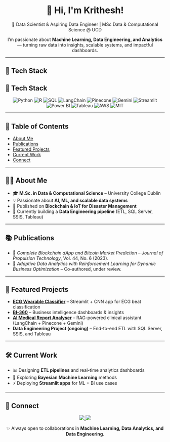 <h1 align="center">👋 Hi, I'm Krithesh!</h1>

<p align="center">
  🚀 Data Scientist & Aspiring Data Engineer | MSc Data & Computational Science @ UCD  
</p>

<p align="center">
  I’m passionate about <b>Machine Learning, Data Engineering, and Analytics</b> —  
  turning raw data into insights, scalable systems, and impactful dashboards.  
</p>

---

## 🔖 Tech Stack
## 🔖 Tech Stack
<p align="center">
  <img alt="Python" src="https://img.shields.io/badge/Python-3776AB?style=flat&logo=python&logoColor=white"/>
  <img alt="R" src="https://img.shields.io/badge/R-276DC3?style=flat&logo=r&logoColor=white"/>
  <img alt="SQL" src="https://img.shields.io/badge/SQL-3E3E3E?style=flat&logo=databricks&logoColor=white"/>
  <img alt="LangChain" src="https://img.shields.io/badge/LangChain-16a34a?style=flat"/>
  <img alt="Pinecone" src="https://img.shields.io/badge/Pinecone-f97316?style=flat"/>
  <img alt="Gemini" src="https://img.shields.io/badge/Gemini_1.5_Flash-df2a2a?style=flat&logo=google&logoColor=white"/>
  <img alt="Streamlit" src="https://img.shields.io/badge/Streamlit-FF4B4B?style=flat&logo=streamlit&logoColor=white"/>
  <img alt="Power BI" src="https://img.shields.io/badge/Power_BI-F2C811?style=flat&logo=powerbi&logoColor=000"/>
  <img alt="Tableau" src="https://img.shields.io/badge/Tableau-E97627?style=flat&logo=tableau&logoColor=white"/>
  <img alt="AWS" src="https://img.shields.io/badge/AWS-FF9900?style=flat&logo=amazonaws&logoColor=white"/>
  <img alt="MIT" src="https://img.shields.io/badge/License-MIT-7C3AED?style=flat"/>
</p>

---

## 📑 Table of Contents
- [About Me](#-about-me)  
- [Publications](#-publications)  
- [Featured Projects](#-featured-projects)  
- [Current Work](#-current-work)  
- [Connect](#-connect)  

---

## 👨‍🎓 About Me
- 🎓 **M.Sc. in Data & Computational Science** – University College Dublin  
- 💡 Passionate about **AI, ML, and scalable data systems**  
- 📜 Published on **Blockchain & IoT for Disaster Management**  
- 🌱 Currently building a **Data Engineering pipeline** (ETL, SQL Server, SSIS, Tableau)  

---

## 📚 Publications
- 📝 *Complete Blockchain dApp and Bitcoin Market Prediction* – *Journal of Propulsion Technology*, Vol. 44, No. 6 (2023).  
- 📝 *Adaptive Data Analytics with Reinforcement Learning for Dynamic Business Optimization* – Co-authored, under review.  

---

## 🚀 Featured Projects
- [**ECG Wearable Classifier**](https://github.com/krithesh19/ECG-Wearable-Classifier) – Streamlit + CNN app for ECG beat classification  
- [**BI-360**](https://github.com/krithesh19/BI-360) – Business intelligence dashboards & insights  
- [**AI Medical Report Analyser**](https://github.com/krithesh19/AI-Medical-Report-Analyser) – RAG-powered clinical assistant (LangChain + Pinecone + Gemini)  
- **Data Engineering Project (ongoing)** – End-to-end ETL with SQL Server, SSIS, and Tableau  

---

## 🛠️ Current Work
- 📊 Designing **ETL pipelines** and real-time analytics dashboards  
- 🧠 Exploring **Bayesian Machine Learning** methods  
- ⚡ Deploying **Streamlit apps** for ML + BI use cases  

---

## 🤝 Connect
<p align="center">
  <a href="https://www.linkedin.com/in/krithesh-analyst/">
    <img src="https://img.shields.io/badge/-LinkedIn-blue?style=for-the-badge&logo=linkedin">
  </a>
  <a href="mailto:krithesh.analyst@gmail.com">
    <img src="https://img.shields.io/badge/-Email-red?style=for-the-badge&logo=gmail&logoColor=white">
  </a>
</p>

<p align="center">✨ Always open to collaborations in <b>Machine Learning, Data Analytics, and Data Engineering</b>.</p>
